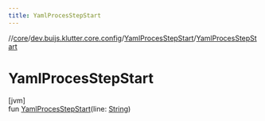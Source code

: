 ```yaml
---
title: YamlProcesStepStart
---
```

//[core](../../../index.html)/[dev.buijs.klutter.core.config](../index.html)/[YamlProcesStepStart](index.html)/[YamlProcesStepStart](-yaml-proces-step-start.html)



# YamlProcesStepStart



[jvm]\
fun [YamlProcesStepStart](-yaml-proces-step-start.html)(line: [String](https://kotlinlang.org/api/latest/jvm/stdlib/kotlin/-string/index.html))




